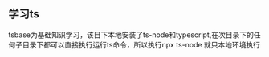 ## 学习ts

tsbase为基础知识学习，该目下本地安装了ts-node和typescript,在次目录下的任何子目录下都可以直接执行运行ts命令，所以执行npx ts-node 就只本地环境执行